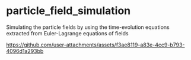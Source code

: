 # particle_field_simulation

Simulating the particle fields by using the time-evolution equations extracted from Euler-Lagrange equations of fields


https://github.com/user-attachments/assets/f3ae8119-a83e-4cc9-b793-4096d1a293bb

